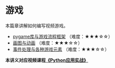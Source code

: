 # 游戏

本篇章讲解如何编写视频游戏。

- [pygame库与游戏流程框架](1.pygame库与游戏流程框架.md) （难度：★★★☆☆）
- [画图与动画](2.画图与动画.md) （难度：★★★☆☆）
- [事件处理与各种游戏元素](3.事件处理与各种游戏元素.md) （难度：★★★☆☆）

**本讲义对应视频课程[《Python应用实战》](https://study.163.com/course/courseMain.htm?courseId=1209533804&share=2&shareId=400000000624093)**